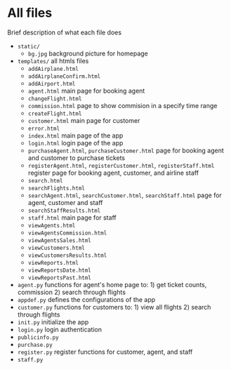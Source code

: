 # All files
Brief description of what each file does

- `static/`
  - `bg.jpg` background picture for homepage
- `templates/` all htmls files
  - `addAirplane.html`
  - `addAirplaneConfirm.html`
  - `addAirport.html`
  - `agent.html` main page for booking agent
  - `changeFlight.html` 
  - `commission.html` page to show commision in a specify time range
  - `createFlight.html`
  - `customer.html` main page for customer
  - `error.html`
  - `index.html` main page of the app
  - `login.html` login page of the app
  - `purchaseAgent.html`, `purchaseCustomer.html` page for booking agent and customer to purchase tickets
  - `registerAgent.html`, `registerCustomer.html`, `registerStaff.html` register page for booking agent, customer, and airline staff
  - `search.html` 
  - `searchFlights.html`
  - `searchAgent.html`, `searchCustomer.html`, `searchStaff.html` page for agent, customer and staff
  - `searchStaffResults.html`
  - `staff.html` main page for staff
  - `viewAgents.html` 
  - `viewAgentsCommission.html`
  - `viewAgentsSales.html`
  - `viewCustomers.html`
  - `viewCustomersResults.html`
  - `viewReports.html`
  - `viewReportsDate.html`
  - `viewReportsPast.html`
- `agent.py` functions for agent's home page to: 1) get ticket counts, commission 2) search through flights
- `appdef.py` defines the configurations of the app
- `customer.py` functions for customers to: 1) view all flights 2) search through flights
- `init.py` initialize the app
- `login.py` login authentication
- `publicinfo.py`
- `purchase.py`
- `register.py` register functions for customer, agent, and staff
- `staff.py`
